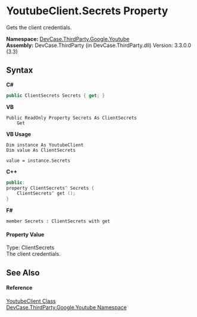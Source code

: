 # YoutubeClient.Secrets Property 
 

Gets the client credentials.

**Namespace:**&nbsp;<a href="N_DevCase_ThirdParty_Google_Youtube">DevCase.ThirdParty.Google.Youtube</a><br />**Assembly:**&nbsp;DevCase.ThirdParty (in DevCase.ThirdParty.dll) Version: 3.3.0.0 (3.3)

## Syntax

**C#**<br />
``` C#
public ClientSecrets Secrets { get; }
```

**VB**<br />
``` VB
Public ReadOnly Property Secrets As ClientSecrets
	Get
```

**VB Usage**<br />
``` VB Usage
Dim instance As YoutubeClient
Dim value As ClientSecrets

value = instance.Secrets

```

**C++**<br />
``` C++
public:
property ClientSecrets^ Secrets {
	ClientSecrets^ get ();
}
```

**F#**<br />
``` F#
member Secrets : ClientSecrets with get

```


#### Property Value
Type: ClientSecrets<br />The client credentials.

## See Also


#### Reference
<a href="T_DevCase_ThirdParty_Google_Youtube_YoutubeClient">YoutubeClient Class</a><br /><a href="N_DevCase_ThirdParty_Google_Youtube">DevCase.ThirdParty.Google.Youtube Namespace</a><br />